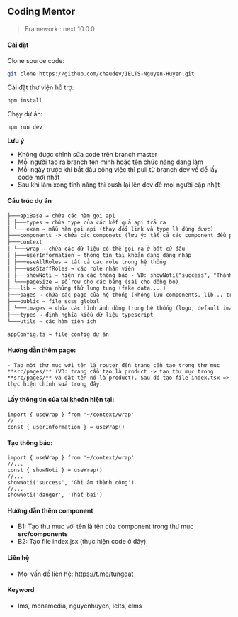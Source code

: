 ## Coding Mentor

> Framework : next 10.0.0

#### Cài đặt

Clone source code:

```sh
git clone https://github.com/chaudev/IELTS-Nguyen-Huyen.git
```

Cài đặt thư viện hỗ trợ:

```sh
npm install
```

Chạy dự án:

```sh
npm run dev
```

**Lưu ý**

- Không được chỉnh sửa code trên branch master
- Mỗi người tạo ra branch tên mình hoặc tên chức năng đang làm
- Mỗi ngày trước khi bắt đầu công việc thì pull từ branch dev về để lấy code mới nhất
- Sau khi làm xong tính năng thì push lại lên dev để mọi người cập nhật

#### Cấu trúc dự án

```markdown
├───apiBase ⇾ chứa các hàm gọi api
│ ├───types ⇾ chứa type của các kết quả api trả ra
│ └───exam ⇾ mẫu hàm gọi api (thay đổi link và type là dùng được)
├───components -> chứa các componets (lưu ý: tất cả các component đều phải export default)
├───context
│ └───wrap ⇾ chứa các dữ liệu có thể gọi ra ở bất cứ đâu
│ ├───userInformation ⇾ thông tin tài khoản đang đăng nhập
│ ├───useAllRoles ⇾ tất cả các role trong hệ thống
│ ├───useStaffRoles ⇾ các role nhân viên
│ ├───showNoti ⇾ hiện ra các thông báo - VD: showNoti("success", "Thành công")
│ └───pageSize ⇾ số row cho các bảng (sài cho đồng bộ)
├───lib ⇾ chứa những thứ lung tung (fake data....)
├───pages ⇾ chứa các page của hệ thống (không lưu components, lib... trong này)
├───public ⇾ file scss global
│ └───images ⇾ chứa các hình ảnh dùng trong hệ thống (logo, default image...)
├───types ⇾ định nghĩa kiểu dữ liệu typescript
└───utils ⇾ các hàm tiện ích

appConfig.ts ⇾ file config dự án
```

#### Hướng dẫn thêm page:

    - Tạo một thư mục với tên là router đến trang cần tạo trong thư mục **src/pages/** (VD: trang cần tạo là product -> tạo thư mục trong **src/pages/** và đặt tên nó là product). Sau đó tạo file index.tsx => thực hiện chỉnh sửa trong đây.

#### Lấy thông tin của tài khoản hiện tại:

```tsx
import { useWrap } from '~/context/wrap'
// ...
const { userInformation } = useWrap()
```

#### Tạo thông báo:

```tsx
import { useWrap } from '~/context/wrap'
//...
const { showNoti } = useWrap()
//...
showNoti('success', 'Ghi âm thành công')
//...
showNoti('danger', 'Thất bại')
```

#### Hướng dẫn thêm component

- B1: Tạo thư mục với tên là tên của component trong thư mục **src/components**
- B2: Tạo file index.jsx (thực hiện code ở đây).

#### Liên hệ

- Mọi vấn đề liên hệ: https://t.me/tungdat

#### Keyword

- lms, monamedia, nguyenhuyen, ielts, elms
